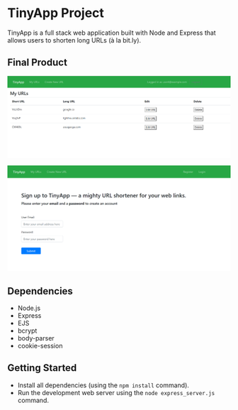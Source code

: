 # TinyApp Project

TinyApp is a full stack web application built with Node and Express that allows users to shorten long URLs (à la bit.ly).

## Final Product

!["Screeshot of URLs page"](https://github.com/JAfong560/tinyapp/blob/master/docs/urls-page.png?raw=true)

!["Screeshot of registration page"](https://github.com/JAfong560/tinyapp/blob/master/docs/registration-page.png?raw=true)

## Dependencies

- Node.js
- Express
- EJS
- bcrypt
- body-parser
- cookie-session

## Getting Started

- Install all dependencies (using the `npm install` command).
- Run the development web server using the `node express_server.js` command.